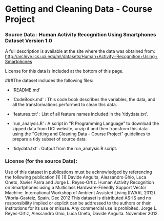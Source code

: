 # Getting and Cleaning Data - Course Project

### Source Data : Human Activity Recognition Using Smartphones Dataset Version 1.0

A full description is available at the site where the data was obtained from:
http://archive.ics.uci.edu/ml/datasets/Human+Activity+Recognition+Using+Smartphones 

License for this data is included at the bottom of this page.

###The dataset includes the following files:

* 'README.md'

* 'CodeBook.md' : This code book describes the variables, the data, and all the transformations performed to clean this data.

* 'features.txt' : List of all feature names included in the 'tidydata.txt'.

* 'run_analysis.R' : A script in "R Programming Language" to download the zipped data from UCI website, unzip it and then transform this data using the "Getting and Cleaning Data - Course Project" guidelines to prepare a tidy subset of source data.

* 'tidydata.txt' : Output from the run_analysis.R script.

### License (for the source Data):
		     
Use of this dataset in publications must be acknowledged by referencing the following publication [1] 
[1] Davide Anguita, Alessandro Ghio, Luca Oneto, Xavier Parra and Jorge L. Reyes-Ortiz. Human Activity Recognition on Smartphones using a Multiclass Hardware-Friendly Support Vector Machine. International Workshop of Ambient Assisted Living (IWAAL 2012). Vitoria-Gasteiz, Spain. Dec 2012
This dataset is distributed AS-IS and no responsibility implied or explicit can be addressed to the authors or their institutions for its use or misuse. Any commercial use is prohibited.
Jorge L. Reyes-Ortiz, Alessandro Ghio, Luca Oneto, Davide Anguita. November 2012.
